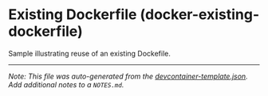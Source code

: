 
# Existing Dockerfile (docker-existing-dockerfile)

Sample illustrating reuse of an existing Dockefile.





---

_Note: This file was auto-generated from the [devcontainer-template.json](https://github.com/igecloudsdev/.creativeclouds/blob/main/src/docker-existing-dockerfile/devcontainer-template.json).  Add additional notes to a `NOTES.md`._
